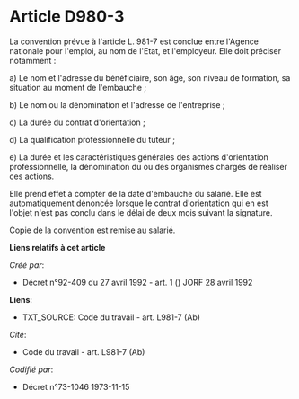 # Article D980-3

La convention prévue à l'article L. 981-7 est conclue entre l'Agence nationale pour l'emploi, au nom de l'Etat, et
l'employeur. Elle doit préciser notamment :

a) Le nom et l'adresse du bénéficiaire, son âge, son niveau de formation, sa situation au moment de l'embauche ;

b) Le nom ou la dénomination et l'adresse de l'entreprise ;

c) La durée du contrat d'orientation ;

d) La qualification professionnelle du tuteur ;

e) La durée et les caractéristiques générales des actions d'orientation professionnelle, la dénomination du ou des organismes
chargés de réaliser ces actions.

Elle prend effet à compter de la date d'embauche du salarié. Elle est automatiquement dénoncée lorsque le contrat
d'orientation qui en est l'objet n'est pas conclu dans le délai de deux mois suivant la signature.

Copie de la convention est remise au salarié.

**Liens relatifs à cet article**

_Créé par_:

  - Décret n°92-409 du 27 avril 1992 - art. 1 () JORF 28 avril 1992

**Liens**:

  - TXT_SOURCE: Code du travail - art. L981-7 (Ab)

_Cite_:

  - Code du travail - art. L981-7 (Ab)

_Codifié par_:

  - Décret n°73-1046 1973-11-15
